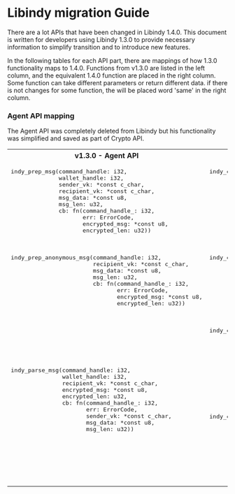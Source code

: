 # Libindy migration Guide

There are a lot APIs that have been changed in Libindy 1.4.0.
This document is written for developers using Libindy 1.3.0 to provide necessary information 
to simplify transition and to introduce new features.

In the following tables for each API part, there are mappings of how 1.3.0 functionality maps to 1.4.0. 
Functions from v1.3.0 are listed in the left column, and the equivalent 1.4.0 function are placed in the right column. 
Some function can take different parameters or return different data.
if there is not changes for some function, the will be placed word 'same' in the right column.

### Agent API mapping
The Agent API was completely deleted from Libindy but his functionality was simplified and saved as part of Crypto API.

<table>  
  <th>v1.3.0 - Agent API</th>
  <th>v1.4.0 - Crypto API</th>
  <tr>
    <td>
      <pre>
indy_prep_msg(command_handle: i32,
              wallet_handle: i32,
              sender_vk: *const c_char,
              recipient_vk: *const c_char,
              msg_data: *const u8,
              msg_len: u32,
              cb: fn(command_handle_: i32,
                     err: ErrorCode,
                     encrypted_msg: *const u8,
                     encrypted_len: u32))
        </pre>
    </td>
    <td>
      <pre>
indy_crypto_auth_crypt(command_handle: i32,
                       wallet_handle: i32,
                       my_vk: *const c_char,
                       their_vk: *const c_char,
                       msg_data: *const u8,
                       msg_len: u32,
                       cb: fn(command_handle_: i32,
                              err: ErrorCode,
                              encrypted_msg: *const u8,
                              encrypted_len: u32))
        </pre>
    </td>
  </tr>
  <tr>
    <td>
      <pre>
indy_prep_anonymous_msg(command_handle: i32,
                        recipient_vk: *const c_char,
                        msg_data: *const u8,
                        msg_len: u32,
                        cb: fn(command_handle_: i32,
                               err: ErrorCode,
                               encrypted_msg: *const u8,
                               encrypted_len: u32))
        </pre>
    </td>
    <td>
      <pre>
indy_crypto_anon_crypt(command_handle: i32,
                       their_vk: *const c_char,
                       msg_data: *const u8,
                       msg_len: u32,
                       cb: fn(command_handle_: i32,
                              err: ErrorCode,
                              encrypted_msg: *const u8,
                              encrypted_len: u32))
        </pre>
    </td>
  </tr>
<tr>
    <td rowspan="2">
      <pre>
indy_parse_msg(command_handle: i32,
               wallet_handle: i32,
               recipient_vk: *const c_char,
               encrypted_msg: *const u8,
               encrypted_len: u32,
               cb: fn(command_handle_: i32,
                      err: ErrorCode,
                      sender_vk: *const c_char,
                      msg_data: *const u8,
                      msg_len: u32))
      </pre>
    </td>
    <td>
      <pre>
indy_crypto_auth_decrypt(command_handle: i32,
                         wallet_handle: i32,
                         my_vk: *const c_char,
                         encrypted_msg: *const u8,
                         encrypted_len: u32,
                         cb: fn(command_handle_: i32,
                                err: ErrorCode,
                                their_vk: *const c_char,
                                msg_data: *const u8,
                                msg_len: u32))
      </pre>
    </td>
  </tr>
  <tr>
        <td>
      <pre>
indy_crypto_anon_decrypt(command_handle: i32,
                         wallet_handle: i32,
                         my_vk: *const c_char,
                         encrypted_msg: *const u8,
                         encrypted_len: u32,
                         cb: fn(command_handle_: i32,
                                err: ErrorCode,
                                msg_data: *const u8,
                                msg_len: u32))
      </pre>
    </td>
  </tr>
</table>                                  
               

